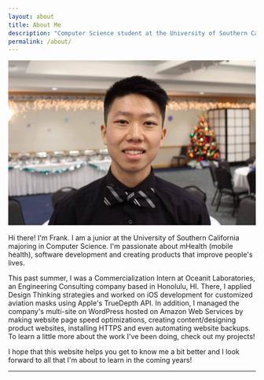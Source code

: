 ```yaml
---
layout: about
title: About Me
description: "Computer Science student at the University of Southern California '21, Data Structures & Object Oriented Design Course Producer, Product Software Engineering Intern at Oceanit."
permalink: /about/
---
```


<img class="ui fluid centered large image" src="../images/profile.png">

<!-- Hi there! I'm Frank. I am a sophomore at the University of Southern California majoring in Computer Science. For the Summer of 2018, I'm currently researching with a professor at the University of Hawaii at Manoa on the topic of Natural Language Processing and I'm working at Shifted Energy as a student intern dealing with hourly data processing. I hope to attain an internship for Summer 2019, or a co-op for the 2018 - 2019 school year that deals with software or app development. I look forward to all that I'm about to learn in the coming years and hope that I grow both in character and skillset.

For this website, I will be including projects from hackathons or things that I do on the side. Along with that, I hope to include interesting assignments that I have done from relevant coursework and perhaps include adventures that I have around Honolulu or Los Angeles. I hope that this website helps you get to know me a bit better both professionally and a bit more personally. Mahalo! -->

Hi there! I'm Frank. I am a junior at the University of Southern California majoring in Computer Science. I'm passionate about mHealth (mobile health), software development and creating products that improve people's lives.

This past summer, I was a Commercialization Intern at Oceanit Laboratories, an Engineering Consulting company based in Honolulu, HI. There, I applied Design Thinking strategies and worked on iOS development for customized aviation masks using Apple's TrueDepth API. In addition, I managed the company's multi-site on WordPress hosted on Amazon Web Services by making website page speed optimizations, creating content/designing product websites, installing HTTPS and even automating website backups. To learn a little more about the work I've been doing, check out my projects!

I hope that this website helps you get to know me a bit better and I look forward to all that I'm about to learn in the coming years!

<hr>
